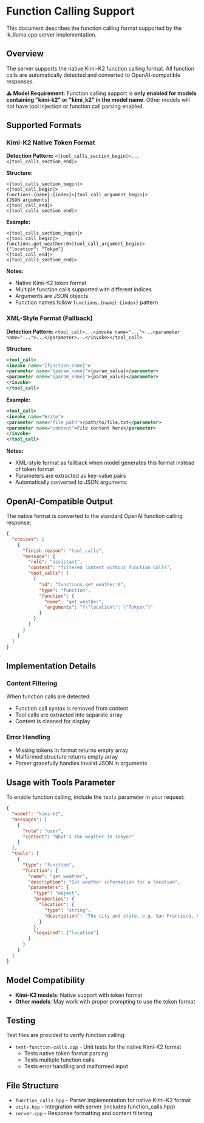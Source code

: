 # Function Calling Support

This document describes the function calling format supported by the ik_llama.cpp server implementation.

## Overview

The server supports the native Kimi-K2 function calling format. All function calls are automatically detected and converted to OpenAI-compatible responses.

**⚠️ Model Requirement**: Function calling support is **only enabled for models containing "kimi-k2" or "kimi_k2" in the model name**. Other models will not have tool injection or function call parsing enabled.

## Supported Formats

### Kimi-K2 Native Token Format

**Detection Pattern:** `<|tool_calls_section_begin|>...<|tool_calls_section_end|>`

**Structure:**
```
<|tool_calls_section_begin|>
<|tool_call_begin|>
functions.{name}:{index}<|tool_call_argument_begin|>
{JSON arguments}
<|tool_call_end|>
<|tool_calls_section_end|>
```

**Example:**
```
<|tool_calls_section_begin|>
<|tool_call_begin|>
functions.get_weather:0<|tool_call_argument_begin|>
{"location": "Tokyo"}
<|tool_call_end|>
<|tool_calls_section_end|>
```

**Notes:**
- Native Kimi-K2 token format
- Multiple function calls supported with different indices
- Arguments are JSON objects
- Function names follow `functions.{name}:{index}` pattern

### XML-Style Format (Fallback)

**Detection Pattern:** `<tool_call>...<invoke name="...">...<parameter name="...">...</parameter>...</invoke></tool_call>`

**Structure:**
```xml
<tool_call>
<invoke name="{function_name}">
<parameter name="{param_name}">{param_value}</parameter>
<parameter name="{param_name}">{param_value}</parameter>
</invoke>
</tool_call>
```

**Example:**
```xml
<tool_call>
<invoke name="Write">
<parameter name="file_path">/path/to/file.txt</parameter>
<parameter name="content">File content here</parameter>
</invoke>
</tool_call>
```

**Notes:**
- XML-style format as fallback when model generates this format instead of token format
- Parameters are extracted as key-value pairs
- Automatically converted to JSON arguments

## OpenAI-Compatible Output

The native format is converted to the standard OpenAI function calling response:

```json
{
  "choices": [
    {
      "finish_reason": "tool_calls",
      "message": {
        "role": "assistant",
        "content": "filtered_content_without_function_calls",
        "tool_calls": [
          {
            "id": "functions.get_weather:0",
            "type": "function",
            "function": {
              "name": "get_weather",
              "arguments": "{\"location\": \"Tokyo\"}"
            }
          }
        ]
      }
    }
  ]
}
```

## Implementation Details

### Content Filtering

When function calls are detected:
- Function call syntax is removed from content
- Tool calls are extracted into separate array
- Content is cleaned for display

### Error Handling

- Missing tokens in format returns empty array
- Malformed structure returns empty array
- Parser gracefully handles invalid JSON in arguments

## Usage with Tools Parameter

To enable function calling, include the `tools` parameter in your request:

```json
{
  "model": "kimi-k2",
  "messages": [
    {
      "role": "user",
      "content": "What's the weather in Tokyo?"
    }
  ],
  "tools": [
    {
      "type": "function",
      "function": {
        "name": "get_weather",
        "description": "Get weather information for a location",
        "parameters": {
          "type": "object",
          "properties": {
            "location": {
              "type": "string",
              "description": "The city and state, e.g. San Francisco, CA"
            }
          },
          "required": ["location"]
        }
      }
    }
  ]
}
```

## Model Compatibility

- **Kimi-K2 models**: Native support with token format
- **Other models**: May work with proper prompting to use the token format

## Testing

Test files are provided to verify function calling:
- `test-function-calls.cpp` - Unit tests for the native Kimi-K2 format
  - Tests native token format parsing
  - Tests multiple function calls
  - Tests error handling and malformed input

## File Structure

- `function_calls.hpp` - Parser implementation for native Kimi-K2 format
- `utils.hpp` - Integration with server (includes function_calls.hpp)
- `server.cpp` - Response formatting and content filtering